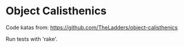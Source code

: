 # Object Calisthenics

Code katas from: https://github.com/TheLadders/object-calisthenics

Run tests with 'rake'.
